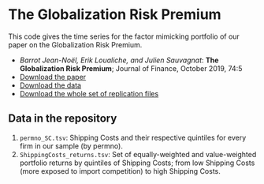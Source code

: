 # The Globalization Risk Premium

This code gives the time series for the factor mimicking portfolio of our paper on the Globalization Risk Premium.

+ *Barrot Jean-Noël, Erik Loualiche, and Julien Sauvagnat*: **The Globalization Risk Premium**;  Journal of Finance, October 2019, 74:5
+ [Download the paper](http://loualiche.gitlab.io/www/abstract/trade_ap_BLS.html)
+ [Download the data](https://github.com/eloualiche/Globalization/releases)
+ [Download the whole set of replication files](http://loualiche.gitlab.io/www/data/Globalization_BLS_JF_replication.zip)

## Data in the repository 

1. `permno_SC.tsv`: Shipping Costs and their respective quintiles for every firm in our sample (by permno).
2. `ShippingCosts_returns.tsv`: Set of equally-weighted and value-weighted portfolio returns by quintiles of Shipping Costs; from low Shipping Costs (more exposed to import competition) to high Shipping Costs.
